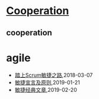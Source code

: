 # [Cooperation](http://cooperation.sisopipo.com)

## cooperation
# agile
* [踏上Scrum敏捷之路](/agile/agile-scrum),2018-03-07
* [敏捷宣言及原则](/agile/agile-manifesto),2019-01-21
* [敏捷经典文章](/agile/agile-articles),2019-02-20
